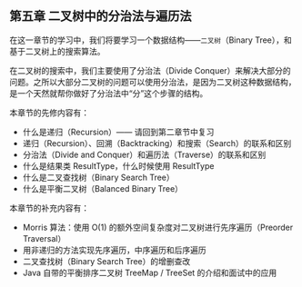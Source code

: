 ## 第五章 二叉树中的分治法与遍历法

在这一章节的学习中，我们将要学习一个数据结构——`二叉树`（Binary Tree），和基于二叉树上的搜索算法。

在二叉树的搜索中，我们主要使用了分治法（Divide Conquer）来解决大部分的问题。之所以大部分二叉树的问题可以使用分治法，是因为二叉树这种数据结构，是一个天然就帮你做好了分治法中“分”这个步骤的结构。

本章节的先修内容有：

* 什么是递归（Recursion）—— 请回到第二章节中复习
* 递归（Recursion）、回溯（Backtracking）和搜索（Search）的联系和区别
* 分治法（Divide and Conquer）和遍历法（Traverse）的联系和区别
* 什么是结果类 ResultType，什么时候使用 ResultType
* 什么是二叉查找树（Binary Search Tree）
* 什么是平衡二叉树（Balanced Binary Tree）

本章节的补充内容有：

* Morris 算法：使用 O\(1\) 的额外空间复杂度对二叉树进行先序遍历（Preorder Traversal）
* 用非递归的方法实现先序遍历，中序遍历和后序遍历
* 二叉查找树（Binary Search Tree）的增删查改
* Java 自带的平衡排序二叉树 TreeMap / TreeSet 的介绍和面试中的应用



